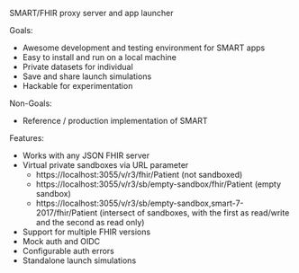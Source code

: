 SMART/FHIR proxy server and app launcher

Goals:
- Awesome development and testing environment for SMART apps
- Easy to install and run on a local machine
- Private datasets for individual
- Save and share launch simulations
- Hackable for experimentation

Non-Goals:
- Reference / production implementation of SMART

Features:
- Works with any JSON FHIR server
- Virtual private sandboxes via URL parameter
	- https://localhost:3055/v/r3/fhir/Patient (not sandboxed) 
	- https://localhost:3055/v/r3/sb/empty-sandbox/fhir/Patient (empty sandbox) 
	- https://localhost:3055/v/r3/sb/empty-sandbox,smart-7-2017/fhir/Patient (intersect of sandboxes, with the first as read/write and the second as read only)
- Support for multiple FHIR versions
- Mock auth and OIDC
- Configurable auth errors
- Standalone launch simulations
